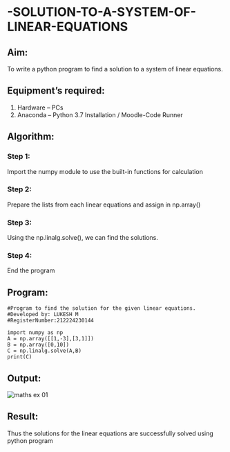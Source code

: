 # -SOLUTION-TO-A-SYSTEM-OF-LINEAR-EQUATIONS
## Aim:
To write a python program to find a solution to a system of linear equations.
## Equipment’s required:
1. 	Hardware – PCs
2. 	Anaconda – Python 3.7 Installation / Moodle-Code Runner
## Algorithm:
### Step 1: 
Import the numpy module to use the built-in functions for calculation
### Step 2: 
Prepare the lists from each linear equations and assign in np.array()
### Step 3: 
Using the np.linalg.solve(), we can find the solutions.
### Step 4: 
End the program
## Program:
```
#Program to find the solution for the given linear equations.
#Developed by: LUKESH M
#RegisterNumber:212224230144
```
```
import numpy as np
A = np.array([[1,-3],[3,1]])
B = np.array([0,10])
C = np.linalg.solve(A,B)
print(C)
```
## Output:
![maths ex 01](https://github.com/user-attachments/assets/425f738f-3056-4404-9f47-d9594771c0ec)

## Result: 
Thus the solutions for the linear equations are successfully solved using python program

